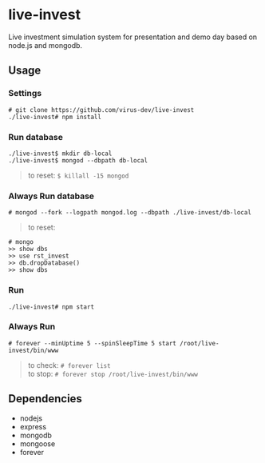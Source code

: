 # live-invest
Live investment simulation system for presentation and demo day based on node.js and mongodb.

## Usage

### Settings
```
# git clone https://github.com/virus-dev/live-invest
./live-invest# npm install
```

### Run database
```
./live-invest$ mkdir db-local
./live-invest$ mongod --dbpath db-local
```
> to reset: ```$ killall -15 mongod```  

### Always Run database
```
# mongod --fork --logpath mongod.log --dbpath ./live-invest/db-local
```
> to reset:
```
# mongo
>> show dbs
>> use rst_invest
>> db.dropDatabase()
>> show dbs
```

### Run
```
./live-invest# npm start
```

### Always Run
```
# forever --minUptime 5 --spinSleepTime 5 start /root/live-invest/bin/www
```
> to check: ```# forever list```  
> to stop: ```# forever stop /root/live-invest/bin/www```

## Dependencies
- nodejs
- express
- mongodb
- mongoose
- forever
